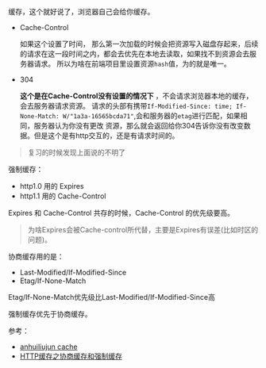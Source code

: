缓存，这个就好说了，浏览器自己会给你缓存。

- Cache-Control

  如果这个设置了时间， 那么第一次加载的时候会把资源写入磁盘存起来，后续的请求在这一段时间之内，都会去优先在本地去读取，如果找不到资源会去服务器请求。
  所以为啥在前端项目里设置资源`hash`值，为的就是唯一。
  
  
  
- 304

  **这个是在Cache-Control没有设置的情况下** ，不会请求浏览器本地的缓存，会去服务器请求资源。 
  请求的头部有携带`If-Modified-Since: time; If-None-Match: W/"1a3a-16565bcda71"`,会和服务器的`etag`进行匹配，如果相同，服务器认为你没有更改
  资源，那么就会返回给你304告诉你没有改变数据。但是这个是有http交互的，还是有请求时间的。
  
  
  
> 复习的时候发现上面说的不明了

强制缓存：

- http1.0 用的 Expires
- http1.1 用的 Cache-Control

Expires 和 Cache-Control 共存的时候，Cache-Control 的优先级要高。

> 为啥Expires会被Cache-control所代替，主要是Expires有误差(比如时区的问题)。

协商缓存用的是： 

- Last-Modified/If-Modified-Since
- Etag/If-None-Match

Etag/If-None-Match优先级比Last-Modified/If-Modified-Since高

强制缓存优先于协商缓存。

参考： 
- [anhuiliujun cache](https://github.com/anhuiliujun/anhuiliujun.github.io/blob/master/_posts/2016-11-28-cache.markdown)
- [HTTP缓存之协商缓存和强制缓存](https://zhuanlan.zhihu.com/p/143064070)


